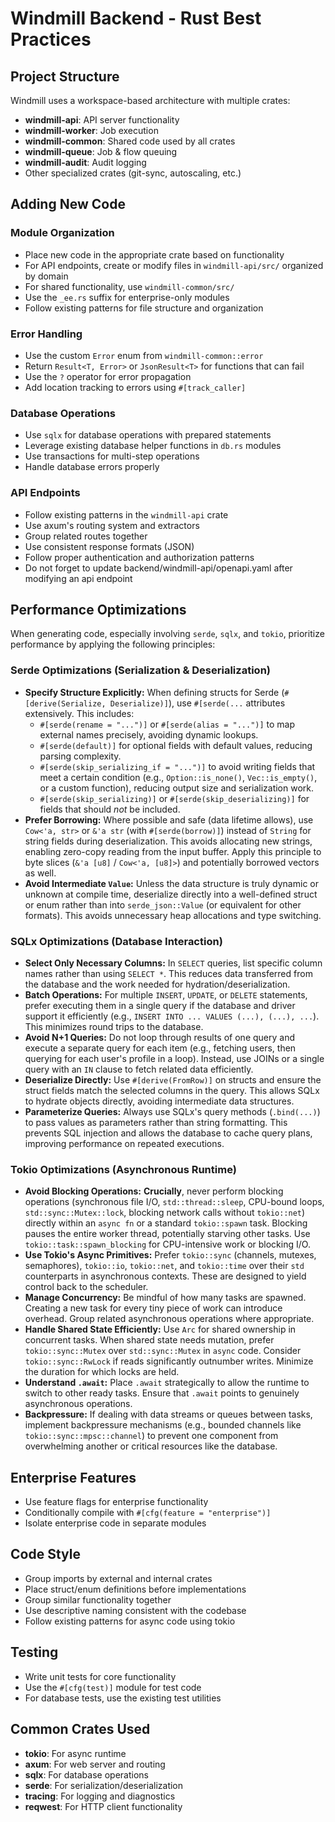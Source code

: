 # Windmill Backend - Rust Best Practices

## Project Structure

Windmill uses a workspace-based architecture with multiple crates:

- **windmill-api**: API server functionality
- **windmill-worker**: Job execution
- **windmill-common**: Shared code used by all crates
- **windmill-queue**: Job & flow queuing
- **windmill-audit**: Audit logging
- Other specialized crates (git-sync, autoscaling, etc.)

## Adding New Code

### Module Organization

- Place new code in the appropriate crate based on functionality
- For API endpoints, create or modify files in `windmill-api/src/` organized by domain
- For shared functionality, use `windmill-common/src/`
- Use the `_ee.rs` suffix for enterprise-only modules
- Follow existing patterns for file structure and organization

### Error Handling

- Use the custom `Error` enum from `windmill-common::error`
- Return `Result<T, Error>` or `JsonResult<T>` for functions that can fail
- Use the `?` operator for error propagation
- Add location tracking to errors using `#[track_caller]`

### Database Operations

- Use `sqlx` for database operations with prepared statements
- Leverage existing database helper functions in `db.rs` modules
- Use transactions for multi-step operations
- Handle database errors properly

### API Endpoints

- Follow existing patterns in the `windmill-api` crate
- Use axum's routing system and extractors
- Group related routes together
- Use consistent response formats (JSON)
- Follow proper authentication and authorization patterns
- Do not forget to update backend/windmill-api/openapi.yaml after modifying an api endpoint

## Performance Optimizations

When generating code, especially involving `serde`, `sqlx`, and `tokio`, prioritize performance by applying the following principles:

### Serde Optimizations (Serialization & Deserialization)

- **Specify Structure Explicitly:** When defining structs for Serde (`#[derive(Serialize, Deserialize)]`), use `#[serde(...` attributes extensively. This includes:
  - `#[serde(rename = "...")]` or `#[serde(alias = "...")]` to map external names precisely, avoiding dynamic lookups.
  - `#[serde(default)]` for optional fields with default values, reducing parsing complexity.
  - `#[serde(skip_serializing_if = "...")]` to avoid writing fields that meet a certain condition (e.g., `Option::is_none()`, `Vec::is_empty()`, or a custom function), reducing output size and serialization work.
  - `#[serde(skip_serializing)]` or `#[serde(skip_deserializing)]` for fields that should _not_ be included.
- **Prefer Borrowing:** Where possible and safe (data lifetime allows), use `Cow<'a, str>` or `&'a str` (with `#[serde(borrow)]`) instead of `String` for string fields during deserialization. This avoids allocating new strings, enabling zero-copy reading from the input buffer. Apply this principle to byte slices (`&'a [u8]` / `Cow<'a, [u8]>`) and potentially borrowed vectors as well.
- **Avoid Intermediate `Value`:** Unless the data structure is truly dynamic or unknown at compile time, deserialize directly into a well-defined struct or enum rather than into `serde_json::Value` (or equivalent for other formats). This avoids unnecessary heap allocations and type switching.

### SQLx Optimizations (Database Interaction)

- **Select Only Necessary Columns:** In `SELECT` queries, list specific column names rather than using `SELECT *`. This reduces data transferred from the database and the work needed for hydration/deserialization.
- **Batch Operations:** For multiple `INSERT`, `UPDATE`, or `DELETE` statements, prefer executing them in a single query if the database and driver support it efficiently (e.g., `INSERT INTO ... VALUES (...), (...), ...`). This minimizes round trips to the database.
- **Avoid N+1 Queries:** Do not loop through results of one query and execute a separate query for each item (e.g., fetching users, then querying for each user's profile in a loop). Instead, use JOINs or a single query with an `IN` clause to fetch related data efficiently.
- **Deserialize Directly:** Use `#[derive(FromRow)]` on structs and ensure the struct fields match the selected columns in the query. This allows SQLx to hydrate objects directly, avoiding intermediate data structures.
- **Parameterize Queries:** Always use SQLx's query methods (`.bind(...)`) to pass values as parameters rather than string formatting. This prevents SQL injection and allows the database to cache query plans, improving performance on repeated executions.

### Tokio Optimizations (Asynchronous Runtime)

- **Avoid Blocking Operations:** **Crucially**, never perform blocking operations (synchronous file I/O, `std::thread::sleep`, CPU-bound loops, `std::sync::Mutex::lock`, blocking network calls without `tokio::net`) directly within an `async fn` or a standard `tokio::spawn` task. Blocking pauses the entire worker thread, potentially starving other tasks. Use `tokio::task::spawn_blocking` for CPU-intensive work or blocking I/O.
- **Use Tokio's Async Primitives:** Prefer `tokio::sync` (channels, mutexes, semaphores), `tokio::io`, `tokio::net`, and `tokio::time` over their `std` counterparts in asynchronous contexts. These are designed to yield control back to the scheduler.
- **Manage Concurrency:** Be mindful of how many tasks are spawned. Creating a new task for every tiny piece of work can introduce overhead. Group related asynchronous operations where appropriate.
- **Handle Shared State Efficiently:** Use `Arc` for shared ownership in concurrent tasks. When shared state needs mutation, prefer `tokio::sync::Mutex` over `std::sync::Mutex` in `async` code. Consider `tokio::sync::RwLock` if reads significantly outnumber writes. Minimize the duration for which locks are held.
- **Understand `.await`:** Place `.await` strategically to allow the runtime to switch to other ready tasks. Ensure that `.await` points to genuinely asynchronous operations.
- **Backpressure:** If dealing with data streams or queues between tasks, implement backpressure mechanisms (e.g., bounded channels like `tokio::sync::mpsc::channel`) to prevent one component from overwhelming another or critical resources like the database.

## Enterprise Features

- Use feature flags for enterprise functionality
- Conditionally compile with `#[cfg(feature = "enterprise")]`
- Isolate enterprise code in separate modules

## Code Style

- Group imports by external and internal crates
- Place struct/enum definitions before implementations
- Group similar functionality together
- Use descriptive naming consistent with the codebase
- Follow existing patterns for async code using tokio

## Testing

- Write unit tests for core functionality
- Use the `#[cfg(test)]` module for test code
- For database tests, use the existing test utilities

## Common Crates Used

- **tokio**: For async runtime
- **axum**: For web server and routing
- **sqlx**: For database operations
- **serde**: For serialization/deserialization
- **tracing**: For logging and diagnostics
- **reqwest**: For HTTP client functionality

